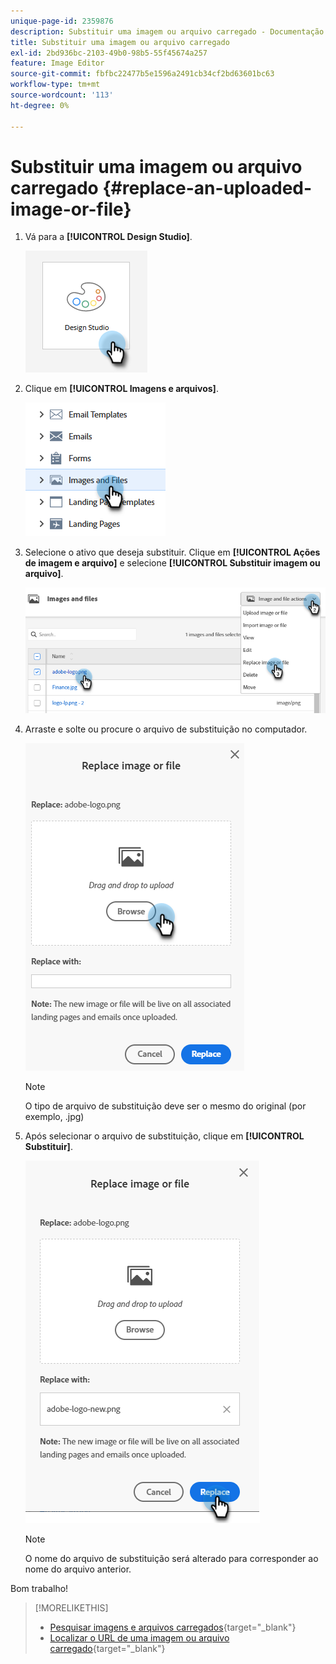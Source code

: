 ```yaml
---
unique-page-id: 2359876
description: Substituir uma imagem ou arquivo carregado - Documentação do Marketo - Documentação do produto
title: Substituir uma imagem ou arquivo carregado
exl-id: 2bd936bc-2103-49b0-98b5-55f45674a257
feature: Image Editor
source-git-commit: fbfbc22477b5e1596a2491cb34cf2bd63601bc63
workflow-type: tm+mt
source-wordcount: '113'
ht-degree: 0%

---
```


# Substituir uma imagem ou arquivo carregado {#replace-an-uploaded-image-or-file}

1. Vá para a **[!UICONTROL Design Studio]**.

   ![](assets/replace-an-uploaded-image-or-file-1.png)

1. Clique em **[!UICONTROL Imagens e arquivos]**.

   ![](assets/replace-an-uploaded-image-or-file-2.png)

1. Selecione o ativo que deseja substituir. Clique em **[!UICONTROL Ações de imagem e arquivo]** e selecione **[!UICONTROL Substituir imagem ou arquivo]**.

   ![](assets/replace-an-uploaded-image-or-file-3.png)

1. Arraste e solte ou procure o arquivo de substituição no computador.

   ![](assets/replace-an-uploaded-image-or-file-4.png)

   >[!NOTE]
   >
   >O tipo de arquivo de substituição deve ser o mesmo do original (por exemplo, .jpg)

1. Após selecionar o arquivo de substituição, clique em **[!UICONTROL Substituir]**.

   ![](assets/replace-an-uploaded-image-or-file-5.png)

   >[!NOTE]
   >
   >O nome do arquivo de substituição será alterado para corresponder ao nome do arquivo anterior.

Bom trabalho!

>[!MORELIKETHIS]
>
>* [Pesquisar imagens e arquivos carregados](/help/marketo/product-docs/demand-generation/images-and-files/search-uploaded-images-and-files.md){target="_blank"}
>* [Localizar o URL de uma imagem ou arquivo carregado](/help/marketo/product-docs/demand-generation/images-and-files/find-the-url-of-an-uploaded-image-or-file.md){target="_blank"}
